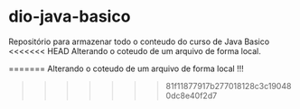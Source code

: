 # dio-java-basico
Repositório para armazenar todo o conteudo do curso de Java
Basico
<<<<<<< HEAD
Alterando o coteudo de um arquivo de forma local.

=======
Alterando o coteudo de um arquivo de forma local !!!
>>>>>>> 81f11877917b277018128c3c190480dc8e40f2d7
